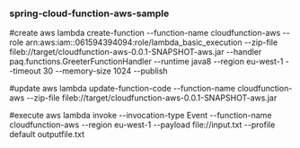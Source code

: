 ### spring-cloud-function-aws-sample

#create
aws lambda create-function --function-name cloudfunction-aws --role arn:aws:iam::061594394094:role/lambda_basic_execution --zip-file fileb://target/cloudfunction-aws-0.0.1-SNAPSHOT-aws.jar --handler paq.functions.GreeterFunctionHandler  --runtime java8 --region eu-west-1 --timeout 30 --memory-size 1024 --publish

#update
aws lambda update-function-code  --function-name cloudfunction-aws   --zip-file fileb://target/cloudfunction-aws-0.0.1-SNAPSHOT-aws.jar

#execute
aws lambda  invoke --invocation-type Event --function-name cloudfunction-aws --region eu-west-1  --payload file://input.txt  --profile default outputfile.txt
